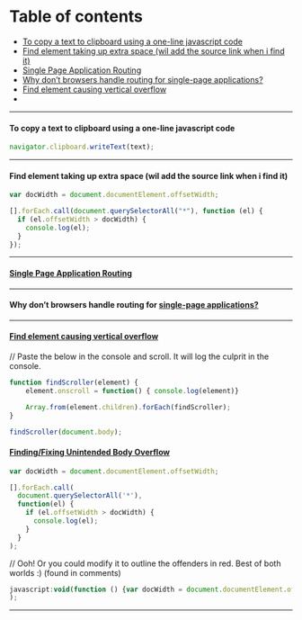 
# Table of contents

- [To copy a text to clipboard using a one-line javascript code](#to-copy-a-text-to-clipboard-using-a-one-line-javascript-code)
- [Find element taking up extra space (wil add the source link when i find it)](#find-element-taking-up-extra-space-wil-add-the-source-link-when-i-find-it)
- [Single Page Application Routing](#single-page-application-routinghttpsstackoverflowcomquestions52578247single-page-application-routing)
- [Why don’t browsers handle routing for single-page applications?](#why-dont-browsers-handle-routing-for-single-page-applicationshttpsmediumcomgeorgenorbergunderstanding-single-page-application-routing-without-a-library-or-framework-ac781b649995)
- [Find element causing vertical overflow](#find-element-causing-vertical-overflow)
- 

---
#### To copy a text to clipboard using a one-line javascript code

  ```js
  navigator.clipboard.writeText(text);
  ```

---
#### Find element taking up extra space (wil add the source link when i find it)

  ```js
  var docWidth = document.documentElement.offsetWidth;

  [].forEach.call(document.querySelectorAll("*"), function (el) {
    if (el.offsetWidth > docWidth) {
      console.log(el);
    }
  });
  ```

---
#### [Single Page Application Routing](https://stackoverflow.com/questions/52578247/single-page-application-routing)

---
#### Why don’t browsers handle routing for [single-page applications?](https://medium.com/@george.norberg/understanding-single-page-application-routing-without-a-library-or-framework-ac781b649995)

---
#### [Find element causing vertical overflow](https://stackoverflow.com/a/60903901)
// Paste the below in the console and scroll. It will log the culprit in the console.

  ```js
  function findScroller(element) {
      element.onscroll = function() { console.log(element)}

      Array.from(element.children).forEach(findScroller);
  }

  findScroller(document.body);
  ```

#### [Finding/Fixing Unintended Body Overflow](https://css-tricks.com/findingfixing-unintended-body-overflow/)

  ```js
  var docWidth = document.documentElement.offsetWidth;

  [].forEach.call(
    document.querySelectorAll('*'),
    function(el) {
      if (el.offsetWidth > docWidth) {
        console.log(el);
      }
    }
  );
  ```
  
  // Ooh! Or you could modify it to outline the offenders in red. Best of both worlds :) (found in comments)

  ```js
  javascript:void(function () {var docWidth = document.documentElement.offsetWidth;[].forEach.call(document.querySelectorAll(‘*’), function (el) {if (el.offsetWidth%3EdocWidth) el.style.border = “1px solid red”})})();
  );
  ```

---
